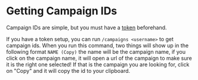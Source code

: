 Getting Campaign IDs
====================

Campaign IDs are simple, but you must have a [token](https://tiltify-commands.readthedocs.io/en/latest/howto/tokens/) beforehand.

If you have a token setup, you can run `/campaigns <username>` to get campaign ids. When you run this command, two things will show up in the following format `NAME (Copy)` the name will be the campaign name, if you click on the campaign name, it will open a url of the campaign to make sure it is the right one selected! If that is the campaign you are looking for, click on "Copy" and it will copy the id to your clipboard.
